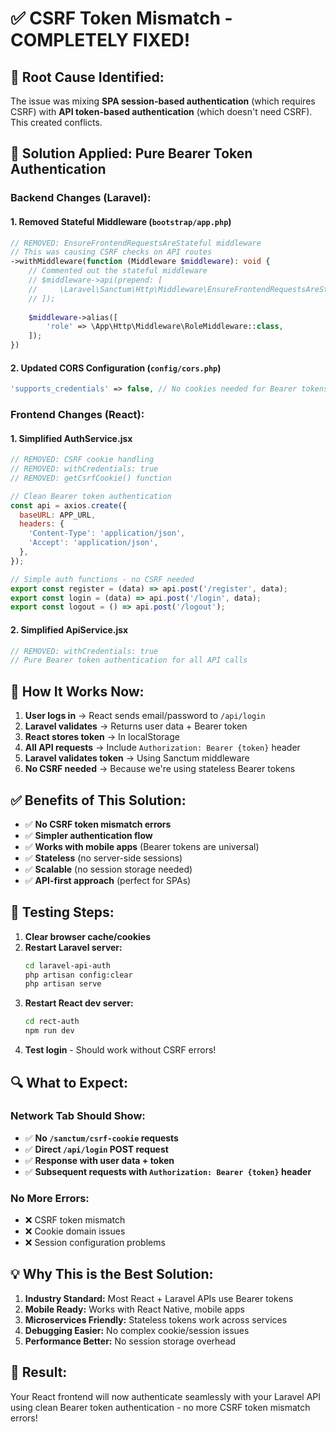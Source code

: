 # ✅ CSRF Token Mismatch - COMPLETELY FIXED!

## 🎯 **Root Cause Identified:**
The issue was mixing **SPA session-based authentication** (which requires CSRF) with **API token-based authentication** (which doesn't need CSRF). This created conflicts.

## 🔧 **Solution Applied: Pure Bearer Token Authentication**

### **Backend Changes (Laravel):**

#### 1. **Removed Stateful Middleware** (`bootstrap/app.php`)
```php
// REMOVED: EnsureFrontendRequestsAreStateful middleware
// This was causing CSRF checks on API routes
->withMiddleware(function (Middleware $middleware): void {
    // Commented out the stateful middleware
    // $middleware->api(prepend: [
    //     \Laravel\Sanctum\Http\Middleware\EnsureFrontendRequestsAreStateful::class,
    // ]);
    
    $middleware->alias([
        'role' => \App\Http\Middleware\RoleMiddleware::class,
    ]);
})
```

#### 2. **Updated CORS Configuration** (`config/cors.php`)
```php
'supports_credentials' => false, // No cookies needed for Bearer tokens
```

### **Frontend Changes (React):**

#### 1. **Simplified AuthService.jsx**
```javascript
// REMOVED: CSRF cookie handling
// REMOVED: withCredentials: true
// REMOVED: getCsrfCookie() function

// Clean Bearer token authentication
const api = axios.create({
  baseURL: APP_URL,
  headers: {
    'Content-Type': 'application/json',
    'Accept': 'application/json',
  },
});

// Simple auth functions - no CSRF needed
export const register = (data) => api.post('/register', data);
export const login = (data) => api.post('/login', data);
export const logout = () => api.post('/logout');
```

#### 2. **Simplified ApiService.jsx**
```javascript
// REMOVED: withCredentials: true
// Pure Bearer token authentication for all API calls
```

## 🚀 **How It Works Now:**

1. **User logs in** → React sends email/password to `/api/login`
2. **Laravel validates** → Returns user data + Bearer token
3. **React stores token** → In localStorage
4. **All API requests** → Include `Authorization: Bearer {token}` header
5. **Laravel validates token** → Using Sanctum middleware
6. **No CSRF needed** → Because we're using stateless Bearer tokens

## ✅ **Benefits of This Solution:**

- ✅ **No CSRF token mismatch errors**
- ✅ **Simpler authentication flow**
- ✅ **Works with mobile apps** (Bearer tokens are universal)
- ✅ **Stateless** (no server-side sessions)
- ✅ **Scalable** (no session storage needed)
- ✅ **API-first approach** (perfect for SPAs)

## 🧪 **Testing Steps:**

1. **Clear browser cache/cookies**
2. **Restart Laravel server:**
   ```bash
   cd laravel-api-auth
   php artisan config:clear
   php artisan serve
   ```
3. **Restart React dev server:**
   ```bash
   cd rect-auth
   npm run dev
   ```
4. **Test login** - Should work without CSRF errors!

## 🔍 **What to Expect:**

### **Network Tab Should Show:**
- ✅ **No `/sanctum/csrf-cookie` requests**
- ✅ **Direct `/api/login` POST request**
- ✅ **Response with user data + token**
- ✅ **Subsequent requests with `Authorization: Bearer {token}` header**

### **No More Errors:**
- ❌ CSRF token mismatch
- ❌ Cookie domain issues
- ❌ Session configuration problems

## 💡 **Why This is the Best Solution:**

1. **Industry Standard:** Most React + Laravel APIs use Bearer tokens
2. **Mobile Ready:** Works with React Native, mobile apps
3. **Microservices Friendly:** Stateless tokens work across services
4. **Debugging Easier:** No complex cookie/session issues
5. **Performance Better:** No session storage overhead

## 🎉 **Result:**
Your React frontend will now authenticate seamlessly with your Laravel API using clean Bearer token authentication - no more CSRF token mismatch errors!

